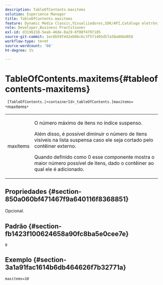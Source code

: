 ```yaml
---
description: TableOfContents.maxitems
solution: Experience Manager
title: TableOfContents.maxitems
feature: Dynamic Media Classic,Visualizadores,SDK/API,Catálogo eletrônico
role: Developer,Business Practitioner
exl-id: d3196158-5eab-46de-8a29-8f08f4797185
source-git-commit: 1ec8b59f442eb96c6c3f5f1405d57a38a86bd056
workflow-type: tm+mt
source-wordcount: '66'
ht-degree: 1%

---
```


# TableOfContents.maxitems{#tableofcontents-maxitems}

` [TableOfContents.|<containerId>_tableOfContents.]maxitems= *`maxitems`*`

<table id="table_F9BC656721B04870AC628ACBC47E7200"> 
 <tbody> 
  <tr> 
   <td> <p> <span class="codeph"><span class="varname"> maxitems</span></span> </p> </td> 
   <td> <p>O número máximo de itens no índice suspenso. </p> <p>Além disso, é possível diminuir o número de itens visíveis na lista suspensa caso ele seja cortado pelo contêiner externo. </p> <p>Quando definido como <span class="codeph"> 0</span> esse componente mostra o maior número possível de itens, dado o contêiner ao qual ele é adicionado. </p> </td> 
  </tr> 
 </tbody> 
</table>

## Propriedades {#section-850a060bf471467f9a640116f8368851}

Opcional.

## Padrão {#section-fb1423f100624658a90fc8ba5e0cee7e}

`0`

## Exemplo {#section-3a1a91fac1614b6db464626f7b32771a}

`maxitems=10`
